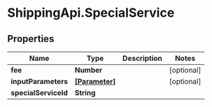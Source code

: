 # ShippingApi.SpecialService

## Properties

Name | Type | Description | Notes
------------ | ------------- | ------------- | -------------
**fee** | **Number** |  | [optional] 
**inputParameters** | [**[Parameter]**](Parameter.md) |  | [optional] 
**specialServiceId** | **String** |  | 


